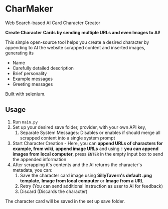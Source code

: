 # CharMaker
Web Search-based AI Card Character Creator

**Create Character Cards by sending multiple URLs and even Images to AI!**

This simple open-source tool helps you create a desired character by appending to AI the website scrapped content and inserted images, generating its
- Name
- Carefully detailed description
- Brief personality
- Example messages
- Greeting messages

Built with selenium.

## Usage
1. Run `main.py`
2. Set up your desired save folder, provider, with your own API key,
    1. Separate System Messages: Disables or enables if should merge all scrapped content into a single system prompt
3. Start Character Creation - Here, you can **append URLs of characters for example, from wiki**, **append image URLs** and using `!` **you can append images from local computer**, press `ENTER` in the empty input box to send the appended information
4. After scrapping it's contents and the AI returns the character's metadata, you can:
    1. Save the character card image using **SillyTavern's default .png template**, **Image from local computer** or **Image from a URL**
    2. Retry (You can send additional instruction as user to AI for feedback)
    3. Discard (Discards the character)

The character card will be saved in the set up save folder.
